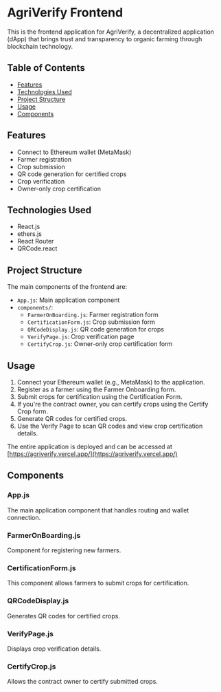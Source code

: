 # AgriVerify Frontend

This is the frontend application for AgriVerify, a decentralized application (dApp) that brings trust and transparency to organic farming through blockchain technology.

## Table of Contents

- [Features](#features)
- [Technologies Used](#technologies-used)
- [Project Structure](#project-structure)
- [Usage](#usage)
- [Components](#components)

## Features

- Connect to Ethereum wallet (MetaMask)
- Farmer registration
- Crop submission
- QR code generation for certified crops
- Crop verification
- Owner-only crop certification

## Technologies Used

- React.js
- ethers.js
- React Router
- QRCode.react

## Project Structure

The main components of the frontend are:

- `App.js`: Main application component
- `components/`:
  - `FarmerOnBoarding.js`: Farmer registration form
  - `CertificationForm.js`: Crop submission form
  - `QRCodeDisplay.js`: QR code generation for crops
  - `VerifyPage.js`: Crop verification page
  - `CertifyCrop.js`: Owner-only crop certification form

## Usage

1. Connect your Ethereum wallet (e.g., MetaMask) to the application.
2. Register as a farmer using the Farmer Onboarding form.
3. Submit crops for certification using the Certification Form.
4. If you're the contract owner, you can certify crops using the Certify Crop form.
5. Generate QR codes for certified crops.
6. Use the Verify Page to scan QR codes and view crop certification details.

The entire application is deployed and can be accessed at [https://agriverify.vercel.app/](https://agriverify.vercel.app/)

## Components

### App.js

The main application component that handles routing and wallet connection.

### FarmerOnBoarding.js

Component for registering new farmers.

### CertificationForm.js

This component allows farmers to submit crops for certification.

### QRCodeDisplay.js

Generates QR codes for certified crops.

### VerifyPage.js

Displays crop verification details.

### CertifyCrop.js

Allows the contract owner to certify submitted crops.
